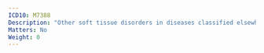 ```yaml
---
ICD10: M7388
Description: "Other soft tissue disorders in diseases classified elsewhere: Other"
Matters: No
Weight: 0
---
```

